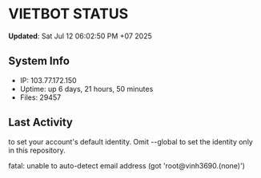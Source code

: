 # VIETBOT STATUS
**Updated**: Sat Jul 12 06:02:50 PM +07 2025

## System Info
- IP: 103.77.172.150
- Uptime: up 6 days, 21 hours, 50 minutes
- Files: 29457

## Last Activity

to set your account's default identity.
Omit --global to set the identity only in this repository.

fatal: unable to auto-detect email address (got 'root@vinh3690.(none)')
